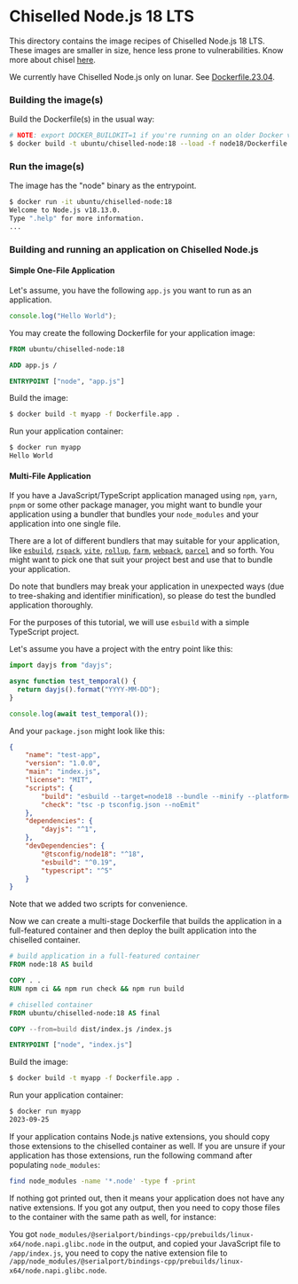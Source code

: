 # Chiselled Node.js 18 LTS

This directory contains the image recipes of Chiselled Node.js 18 LTS. These images are smaller in size,
hence less prone to vulnerabilities. Know more about chisel [here](https://github.com/canonical/chisel).

We currently have Chiselled Node.js only on lunar. See [Dockerfile.23.04](./Dockerfile.23.04).

### Building the image(s)

Build the Dockerfile(s) in the usual way:

```sh
# NOTE: export DOCKER_BUILDKIT=1 if you're running on an older Docker version
$ docker build -t ubuntu/chiselled-node:18 --load -f node18/Dockerfile.23.04 node18
```

### Run the image(s)

The image has the "node" binary as the entrypoint.

```sh
$ docker run -it ubuntu/chiselled-node:18
Welcome to Node.js v18.13.0.
Type ".help" for more information.
...
```

### Building and running an application on Chiselled Node.js

#### Simple One-File Application

Let's assume, you have the following `app.js` you want to run as an application.

```js
console.log("Hello World");
```

You may create the following Dockerfile for your application image:

```Dockerfile
FROM ubuntu/chiselled-node:18

ADD app.js /

ENTRYPOINT ["node", "app.js"]
```

Build the image:

```sh
$ docker build -t myapp -f Dockerfile.app .
```

Run your application container:

```sh
$ docker run myapp
Hello World
```

#### Multi-File Application

If you have a JavaScript/TypeScript application managed using `npm`, `yarn`, `pnpm` or some other package manager,
you might want to bundle your application using a bundler that bundles your `node_modules` and your
application into one single file.

There are a lot of different bundlers that may suitable for your application, like [`esbuild`](https://esbuild.github.io/), [`rspack`](https://www.rspack.dev/),
[`vite`](https://vitejs.dev/), [`rollup`](https://rollupjs.org/), [`farm`](https://farm-fe.github.io/), [`webpack`](https://webpack.js.org/), [`parcel`](https://parceljs.org/) and so forth.
You might want to pick one that suit your project best and use that to bundle your application.

Do note that bundlers may break your application in unexpected ways
(due to tree-shaking and identifier minification), so please do test the bundled application thoroughly.

For the purposes of this tutorial, we will use `esbuild` with a simple TypeScript project.

Let's assume you have a project with the entry point like this:

```ts
import dayjs from "dayjs";

async function test_temporal() {
  return dayjs().format("YYYY-MM-DD");
}

console.log(await test_temporal());
```

And your `package.json` might look like this:

```json
{
    "name": "test-app",
    "version": "1.0.0",
    "main": "index.js",
    "license": "MIT",
    "scripts": {
        "build": "esbuild --target=node18 --bundle --minify --platform=node main.ts --outfile=dist/index.js",
        "check": "tsc -p tsconfig.json --noEmit"
    },
    "dependencies": {
        "dayjs": "^1",
    },
    "devDependencies": {
        "@tsconfig/node18": "^18",
        "esbuild": "^0.19",
        "typescript": "^5"
    }
}
```

Note that we added two scripts for convenience.

Now we can create a multi-stage Dockerfile that builds the application in a full-featured container
and then deploy the built application into the chiselled container.

```dockerfile
# build application in a full-featured container
FROM node:18 AS build

COPY . .
RUN npm ci && npm run check && npm run build

# chiselled container
FROM ubuntu/chiselled-node:18 AS final

COPY --from=build dist/index.js /index.js

ENTRYPOINT ["node", "index.js"]
```

Build the image:

```sh
$ docker build -t myapp -f Dockerfile.app .
```

Run your application container:

```sh
$ docker run myapp
2023-09-25
```

If your application contains Node.js native extensions, you should copy those extensions to the chiselled container as well.
If you are unsure if your application has those extensions, run the following command after populating `node_modules`:

```sh
find node_modules -name '*.node' -type f -print
```

If nothing got printed out, then it means your application does not have any native extensions.
If you got any output, then you need to copy those files to the container with the same path as well,
for instance:

You got `node_modules/@serialport/bindings-cpp/prebuilds/linux-x64/node.napi.glibc.node` in the output,
and copied your JavaScript file to `/app/index.js`, you need to copy the native extension file to
`/app/node_modules/@serialport/bindings-cpp/prebuilds/linux-x64/node.napi.glibc.node`.
